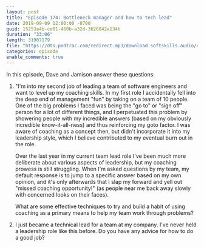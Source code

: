 ```yaml
---
layout: post
title: "Episode 174: Bottleneck manager and how to tech lead"
date: 2019-09-09 12:00:00 -0700
guid: 15253a4b-ce01-460b-a32d-3626842a134b
duration: "33:06"
length: 31907179
file: "https://dts.podtrac.com/redirect.mp3/download.softskills.audio/sse-174.mp3"
categories: episode
enable_comments: true
---
```


In this episode, Dave and Jamison answer these questions:

1. "I'm into my second job of leading a team of software engineers and want to level up my coaching skills. In my first role I accidentally fell into the deep end of management "fun" by taking on a team of 10 people. One of the big problems I faced was being the "go to" or "sign off" person for a lot of different things, and I perpetuated this problem by showering people with my incredible answers (based on my obviously incredible know-it-all-ness) and thus reinforcing my goto factor. I was aware of coaching as a concept then, but didn't incorporate it into my leadership style, which I believe contributed to my eventual burn out in the role.
   
   Over the last year in my current team lead role I've been much more deliberate about various aspects of leadership, but my coaching prowess is still struggling. When I'm asked questions by my team, my default response is to jump to a specific answer based on my own opinion, and it's only afterwards that I slap my forward and yell out "missed coaching opportunity!" (as people near me back away slowly with concerned looks on their faces).
   
   What are some effective techniques to try and build a habit of using coaching as a primary means to help my team work through problems?


2. I just became a technical lead for a team at my company. I've never held a leadership role like this before. Do you have any advice for how to do a good job?
